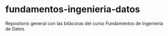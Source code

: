 # fundamentos-ingenieria-datos
Repositorio general con las bitácoras del curso Fundamentos de Ingeniería de Datos.
